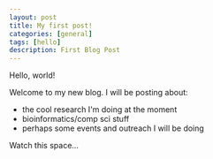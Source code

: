 ```yaml
---
layout: post
title: My first post!
categories: [general]
tags: [hello]
description: First Blog Post
---
```


Hello, world!

Welcome to my new blog. I will be posting about:
- the cool research I'm doing at the moment
- bioinformatics/comp sci stuff
- perhaps some events and outreach I will be doing
 
Watch this space...
